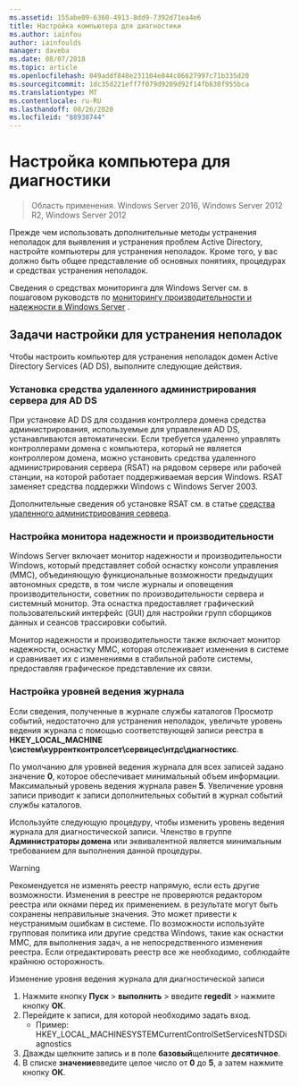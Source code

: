 ```yaml
---
ms.assetid: 155abe09-6360-4913-8dd9-7392d71ea4e6
title: Настройка компьютера для диагностики
ms.author: iainfou
author: iainfoulds
manager: daveba
ms.date: 08/07/2018
ms.topic: article
ms.openlocfilehash: 049addf848e231104e844c06627997c71b335d20
ms.sourcegitcommit: 1dc35d221eff7f079d9209d92f14fb630f955bca
ms.translationtype: MT
ms.contentlocale: ru-RU
ms.lasthandoff: 08/26/2020
ms.locfileid: "88938744"
---
```

# <a name="configuring-a-computer-for-troubleshooting"></a>Настройка компьютера для диагностики

>Область применения. Windows Server 2016, Windows Server 2012 R2, Windows Server 2012

Прежде чем использовать дополнительные методы устранения неполадок для выявления и устранения проблем Active Directory, настройте компьютеры для устранения неполадок. Кроме того, у вас должно быть общее представление об основных понятиях, процедурах и средствах устранения неполадок.

Сведения о средствах мониторинга для Windows Server см. в пошаговом руководств по [мониторингу производительности и надежности в Windows Server](https://go.microsoft.com/fwlink/?LinkId=123737) .

## <a name="configuration-tasks-for-troubleshooting"></a>Задачи настройки для устранения неполадок

Чтобы настроить компьютер для устранения неполадок домен Active Directory Services (AD DS), выполните следующие действия.

### <a name="install-remote-server-administration-tools-for-ad-ds"></a>Установка средства удаленного администрирования сервера для AD DS

При установке AD DS для создания контроллера домена средства администрирования, используемые для управления AD DS, устанавливаются автоматически. Если требуется удаленно управлять контроллерами домена с компьютера, который не является контроллером домена, можно установить средства удаленного администрирования сервера (RSAT) на рядовом сервере или рабочей станции, на которой работает поддерживаемая версия Windows. RSAT заменяет средства поддержки Windows с Windows Server 2003.

Дополнительные сведения об установке RSAT см. в статье [средства удаленного администрирования сервера](../../../../remote/remote-server-administration-tools.md).

### <a name="configure-reliability-and-performance-monitor"></a>Настройка монитора надежности и производительности

Windows Server включает монитор надежности и производительности Windows, который представляет собой оснастку консоли управления (MMC), объединяющую функциональные возможности предыдущих автономных средств, в том числе журналы и оповещения производительности, советник по производительности сервера и системный монитор. Эта оснастка предоставляет графический пользовательский интерфейс (GUI) для настройки групп сборщиков данных и сеансов трассировки событий.

Монитор надежности и производительности также включает монитор надежности, оснастку MMC, которая отслеживает изменения в системе и сравнивает их с изменениями в стабильной работе системы, предоставляя графическое представление их связи.

### <a name="set-logging-levels"></a>Настройка уровней ведения журнала

Если сведения, полученные в журнале службы каталогов Просмотр событий, недостаточно для устранения неполадок, увеличьте уровень ведения журнала с помощью соответствующей записи реестра в **HKEY_LOCAL_MACHINE \систем\куррентконтролсет\сервицес\нтдс\диагностикс**.

По умолчанию для уровней ведения журнала для всех записей задано значение **0**, которое обеспечивает минимальный объем информации. Максимальный уровень ведения журнала равен **5**. Увеличение уровня записи приводит к записи дополнительных событий в журнал событий службы каталогов.

Используйте следующую процедуру, чтобы изменить уровень ведения журнала для диагностической записи. Членство в группе **Администраторы домена** или эквивалентной является минимальным требованием для выполнения данной процедуры.

> [!WARNING]
> Рекомендуется не изменять реестр напрямую, если есть другие возможности. Изменения в реестре не проверяются редактором реестра или окнами перед их применением. в результате могут быть сохранены неправильные значения. Это может привести к неустранимым ошибкам в системе. По возможности используйте групповая политика или другие средства Windows, такие как оснастки MMC, для выполнения задач, а не непосредственного изменения реестра. Если отредактировать реестр все же необходимо, соблюдайте крайнюю осторожность.
>

Изменение уровня ведения журнала для диагностической записи

1. Нажмите кнопку **Пуск**  >  **выполнить** > введите **regedit** > нажмите кнопку **ОК**.
2. Перейдите к записи, для которой необходимо задать вход.
   * Пример: HKEY_LOCAL_MACHINESYSTEMCurrentControlSetServicesNTDSDiagnostics
3. Дважды щелкните запись и в поле **базовый**щелкните **десятичное**.
4. В списке **значение**введите целое число от **0** до **5**, а затем нажмите кнопку **ОК**.
